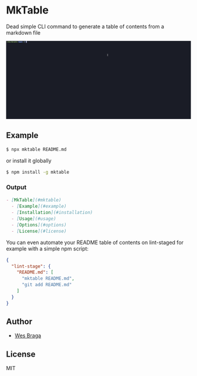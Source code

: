 # MkTable

Dead simple CLI command to generate a table of contents from a markdown file

![mktable in action](./assets/mktable.gif)

## Example

```bash
$ npx mktable README.md
```

or install it globally

```bash
$ npm install -g mktable
```

### Output
```markdown
- [MkTable](#mktable)
  - [Example](#example)
  - [Installation](#installation)
  - [Usage](#usage)
  - [Options](#options)
  - [License](#license)
```

You can even automate your README table of contents on lint-staged for example with a simple npm script:

```json
{
  "lint-stage": {
    "README.md": [
      "mktable README.md",
      "git add README.md"
    ]
  }
}
```

## Author

- [Wes Braga](https://github.com/wesbragagt)

## License

MIT
